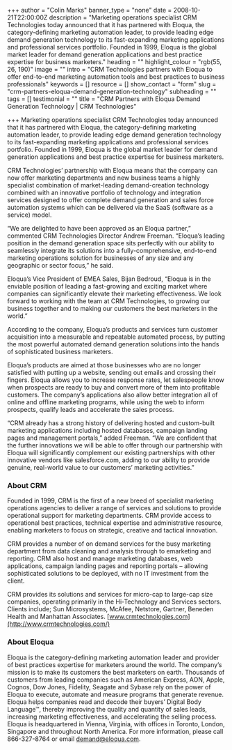 +++
author = "Colin Marks"
banner_type = "none"
date = 2008-10-21T22:00:00Z
description = "Marketing operations specialist CRM Technologies today announced that it has partnered with Eloqua, the category-defining marketing automation leader, to provide leading edge demand generation technology to its fast-expanding marketing applications and professional services portfolio. Founded in 1999, Eloqua is the global market leader for demand generation applications and best practice expertise for business marketers."
heading = ""
highlight_colour = "rgb(55, 26, 190)"
image = ""
intro = "CRM Technologies partners with Eloqua to offer end-to-end marketing automation tools and best practices to business professionals"
keywords = []
resource = []
show_contact = "form"
slug = "crm-partners-eloqua-demand-generation-technology"
subheading = ""
tags = []
testimonial = ""
title = "CRM Partners with Eloqua Demand Generation Technology | CRM Technologies"

+++
Marketing operations specialist CRM Technologies today announced that it has partnered with Eloqua, the category-defining marketing automation leader, to provide leading edge demand generation technology to its fast-expanding marketing applications and professional services portfolio. Founded in 1999, Eloqua is the global market leader for demand generation applications and best practice expertise for business marketers.

CRM Technologies’ partnership with Eloqua means that the company can now offer marketing departments and new business teams a highly specialist combination of market-leading demand-creation technology combined with an innovative portfolio of technology and integration services designed to offer complete demand generation and sales force automation systems which can be delivered via the SaaS (software as a service) model.

“We are delighted to have been approved as an Eloqua partner,” commented CRM Technologies Director Andrew Freeman. “Eloqua’s leading position in the demand generation space sits perfectly with our ability to seamlessly integrate its solutions into a fully-comprehensive, end-to-end marketing operations solution for businesses of any size and any geographic or sector focus,” he said.

Eloqua’s Vice President of EMEA Sales, Bijan Bedroud, “Eloqua is in the enviable position of leading a fast-growing and exciting market where companies can significantly elevate their marketing effectiveness. We look forward to working with the team at CRM Technologies, to growing our business together and to making our customers the best marketers in the world.”

According to the company, Eloqua’s products and services turn customer acquisition into a measurable and repeatable automated process, by putting the most powerful automated demand generation solutions into the hands of sophisticated business marketers.

Eloqua’s products are aimed at those businesses who are no longer satisfied with putting up a website, sending out emails and crossing their fingers. Eloqua allows you to increase response rates, let salespeople know when prospects are ready to buy and convert more of them into profitable customers. The company’s applications also allow better integration all of online and offline marketing programs, while using the web to inform prospects, qualify leads and accelerate the sales process.

“CRM already has a strong history of delivering hosted and custom-built marketing applications including hosted databases, campaign landing pages and management portals,” added Freeman. “We are confident that the further innovations we will be able to offer through our partnership with Eloqua will significantly complement our existing partnerships with other innovative vendors like salesforce.com, adding to our ability to provide genuine, real-world value to our customers’ marketing activities.”

### About CRM

Founded in 1999, CRM is the first of a new breed of specialist marketing operations agencies to deliver a range of services and solutions to provide operational support for marketing departments. CRM provide access to operational best practices, technical expertise and administrative resource, enabling marketers to focus on strategic, creative and tactical innovation.

CRM provides a number of on demand services for the busy marketing department from data cleaning and analysis through to emarketing and reporting. CRM also host and manage marketing databases, web applications, campaign landing pages and reporting portals – allowing sophisticated solutions to be deployed, with no IT investment from the client.

CRM provides its solutions and services for micro-cap to large-cap size companies, operating primarily in the Hi-Technology and Services sectors. Clients include; Sun Microsystems, McAfee, Netstore, Gartner, Beneden Health and Manhattan Associates. [www.crmtechnologies.com](http://www.crmtechnologies.com/)

### About Eloqua

Eloqua is the category-defining marketing automation leader and provider of best practices expertise for marketers around the world. The company’s mission is to make its customers the best marketers on earth. Thousands of customers from leading companies such as American Express, AON, Apple, Cognos, Dow Jones, Fidelity, Seagate and Sybase rely on the power of Eloqua to execute, automate and measure programs that generate revenue. Eloqua helps companies read and decode their buyers’ Digital Body Language™, thereby improving the quality and quantity of sales leads, increasing marketing effectiveness, and accelerating the selling process. Eloqua is headquartered in Vienna, Virginia, with offices in Toronto, London, Singapore and throughout North America. For more information, please call 866-327-8764 or email [demand@eloqua.com](https://mail.google.com/mail/?view=cm&fs=1&tf=1&to=demand@eloqua.com).